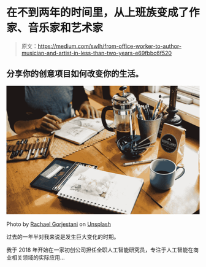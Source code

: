 # 在不到两年的时间里，从上班族变成了作家、音乐家和艺术家

> 原文：<https://medium.com/swlh/from-office-worker-to-author-musician-and-artist-in-less-than-two-years-e69fbbc6f520>

## 分享你的创意项目如何改变你的生活。

![](img/d4d15b426339722c8c33ef40b841a0c0.png)

Photo by [Rachael Gorjestani](https://unsplash.com/@rachaelgorjestani?utm_source=medium&utm_medium=referral) on [Unsplash](https://unsplash.com?utm_source=medium&utm_medium=referral)

过去的一年半对我来说是发生巨大变化的时期。

我于 2018 年开始在一家初创公司担任全职人工智能研究员，专注于人工智能在商业相关领域的实际应用…